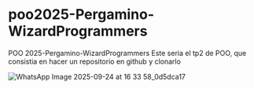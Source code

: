 # poo2025-Pergamino-WizardProgrammers
POO 2025-Pergamino-WizardProgrammers
Este seria el tp2 de POO, que consistia en hacer un repositorio en github y clonarlo

![WhatsApp Image 2025-09-24 at 16 33 58_0d5dca17](https://github.com/user-attachments/assets/53f508a2-390a-435a-8ab6-772888518576)
